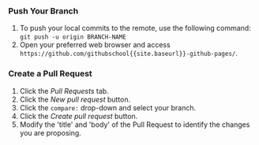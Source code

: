 ### Push Your Branch

1. To push your local commits to the remote, use the following command: `git push -u origin BRANCH-NAME`
1. Open your preferred web browser and access `https://github.com/githubschool{{site.baseurl}}-github-pages/`.

### Create a Pull Request

1. Click the *Pull Requests* tab.
1. Click the *New pull request* button.
1. Click the `compare:` drop-down and select your branch.
1. Click the *Create pull request* button.
1. Modify the 'title' and 'body' of the Pull Request to identify the changes you are proposing.
